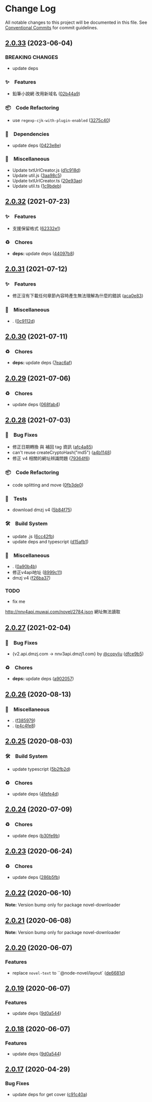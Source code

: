 # Change Log

All notable changes to this project will be documented in this file.
See [Conventional Commits](https://conventionalcommits.org) for commit guidelines.

## [2.0.33](https://github.com/bluelovers/node-novel-downloader/compare/novel-downloader@2.0.32...novel-downloader@2.0.33) (2023-06-04)


### BREAKING CHANGES

* update deps



### ✨　Features

* 鉛筆小說網 改用新域名 ([02b44a9](https://github.com/bluelovers/node-novel-downloader/commit/02b44a9dbdef5397dfcfadf83b42d1b0aa0ffab9))


### 📦　Code Refactoring

* use `regexp-cjk-with-plugin-enabled` ([3275c40](https://github.com/bluelovers/node-novel-downloader/commit/3275c409242a74ff26e8d1d18d25975741c41ad3))


### 📌　Dependencies

* update deps ([0423e8e](https://github.com/bluelovers/node-novel-downloader/commit/0423e8e3056601e8c5a69e524475ef918a53db7f))


### 🔖　Miscellaneous

* Update txtUrlCreator.js ([d1c918d](https://github.com/bluelovers/node-novel-downloader/commit/d1c918d47451d0a90d0c4c982e0b59544607a055))
* Update util.js ([3aa98c5](https://github.com/bluelovers/node-novel-downloader/commit/3aa98c55cf8471c3bd26cc6c5723596143ffa694))
* Update txtUrlCreator.ts ([20e93ae](https://github.com/bluelovers/node-novel-downloader/commit/20e93ae855a359d09a91bf6f1ca747fc7604921b))
* Update util.ts ([1c9bdeb](https://github.com/bluelovers/node-novel-downloader/commit/1c9bdebb5aab2d1eef8ec89127c1aeeca8c55dff))



## [2.0.32](https://github.com/bluelovers/node-novel-downloader/compare/novel-downloader@2.0.31...novel-downloader@2.0.32) (2021-07-23)


### ✨　Features

* 支援保留格式 ([62332e1](https://github.com/bluelovers/node-novel-downloader/commit/62332e19271d02cb40dd35250dd2379a858f0f20))


### ♻️　Chores

* **deps:** update deps ([44097b8](https://github.com/bluelovers/node-novel-downloader/commit/44097b8424d620adbfbddf2122601b80da811a65))





## [2.0.31](https://github.com/bluelovers/node-novel-downloader/compare/novel-downloader@2.0.30...novel-downloader@2.0.31) (2021-07-12)


### ✨　Features

* 修正沒有下載任何章節內容時產生無法理解為什麼的錯誤 ([aca0e83](https://github.com/bluelovers/node-novel-downloader/commit/aca0e835725f7641b99cd1fceb6f0291f3dcc7e1))


### 🔖　Miscellaneous

* . ([0c9112d](https://github.com/bluelovers/node-novel-downloader/commit/0c9112da8e931e7a6761ac803065ef931d79b164))





## [2.0.30](https://github.com/bluelovers/node-novel-downloader/compare/novel-downloader@2.0.29...novel-downloader@2.0.30) (2021-07-11)


### ♻️　Chores

* **deps:** update deps ([7eac6af](https://github.com/bluelovers/node-novel-downloader/commit/7eac6af140628c4ccf2ab9400e35fc187011bb8d))





## [2.0.29](https://github.com/bluelovers/node-novel-downloader/compare/novel-downloader@2.0.28...novel-downloader@2.0.29) (2021-07-06)


### ♻️　Chores

* update deps ([068fab4](https://github.com/bluelovers/node-novel-downloader/commit/068fab4298ae21cc6daa7449b6e2c7fa1f4f6c34))





## [2.0.28](https://github.com/bluelovers/node-novel-downloader/compare/novel-downloader@2.0.27...novel-downloader@2.0.28) (2021-07-03)


### 🐛　Bug Fixes

* 修正日期轉換 與 補回 tag 資訊 ([afc4a85](https://github.com/bluelovers/node-novel-downloader/commit/afc4a85177fb141ecdebcf375988a5ccb711f097))
* can't reuse createCryptoHash("md5") ([a4b1148](https://github.com/bluelovers/node-novel-downloader/commit/a4b1148d90882c8e90a232065d3959c65e83673a))
* 修正 v4 相關的網址辨識問題 ([79364f6](https://github.com/bluelovers/node-novel-downloader/commit/79364f6d8c4b10acd0d45e7d26701e33a83c643d))


### 📦　Code Refactoring

* code splitting and move ([0fb3de0](https://github.com/bluelovers/node-novel-downloader/commit/0fb3de00456babc8eff456517a1a9ed1840a96f5))


### 🚨　Tests

* download dmzj v4 ([5b84f75](https://github.com/bluelovers/node-novel-downloader/commit/5b84f752ca93882ff91f46ab883c9b9ecefc6aff))


### 🛠　Build System

* update .js ([6cc42fb](https://github.com/bluelovers/node-novel-downloader/commit/6cc42fbfb768cbad97f079ad2996227834b92c96))
* update deps and typescript ([d15afb1](https://github.com/bluelovers/node-novel-downloader/commit/d15afb1f022734eda002305e1768fb8340fe991c))


### 🔖　Miscellaneous

* . ([0a90b4b](https://github.com/bluelovers/node-novel-downloader/commit/0a90b4b227b4ce183bb203b4ddb82ca629caf22c))
* 修正v4api地址 ([8999c11](https://github.com/bluelovers/node-novel-downloader/commit/8999c115a75040bab53cae2e015df4b26ad2afa9))
* dmzj v4 ([f26ba37](https://github.com/bluelovers/node-novel-downloader/commit/f26ba37f00c794a87fcc097b8475682e74080225))


### TODO

* fix me

http://nnv4api.muwai.com/novel/2784.json 網址無法讀取





## [2.0.27](https://github.com/bluelovers/node-novel-downloader/compare/novel-downloader@2.0.26...novel-downloader@2.0.27) (2021-02-04)


### 🐛　Bug Fixes

* {v2.api.dmzj.com -> nnv3api.dmzj1.com} by [@copyliu](https://github.com/copyliu) ([dfce9b5](https://github.com/bluelovers/node-novel-downloader/commit/dfce9b577bdf4bea3dc793b515d19684762de38c))


### ♻️　Chores

* **deps:** update deps ([a902057](https://github.com/bluelovers/node-novel-downloader/commit/a90205702228ae45cd7a4bfe3ae19544ad023ee8))





## [2.0.26](https://github.com/bluelovers/node-novel-downloader/compare/novel-downloader@2.0.25...novel-downloader@2.0.26) (2020-08-13)


### 🔖　Miscellaneous

* . ([f385979](https://github.com/bluelovers/node-novel-downloader/commit/f3859790107781b88a6779fc532b6dfd87235cd0))
* . ([e4c4fe8](https://github.com/bluelovers/node-novel-downloader/commit/e4c4fe85aef758c728b8c27a4475f528b22db0ee))





## [2.0.25](https://github.com/bluelovers/node-novel-downloader/compare/novel-downloader@2.0.24...novel-downloader@2.0.25) (2020-08-03)


### 🛠　Build System

* update typescript ([5b2fb2d](https://github.com/bluelovers/node-novel-downloader/commit/5b2fb2dfbe0f10730fa525bc69659e147ae55a25))


### ♻️　Chores

* update deps ([4fefe4d](https://github.com/bluelovers/node-novel-downloader/commit/4fefe4d9bd6f33d5a4d7c59ef29d6df527eadd68))





## [2.0.24](https://github.com/bluelovers/node-novel-downloader/compare/novel-downloader@2.0.23...novel-downloader@2.0.24) (2020-07-09)


### ♻️　Chores

* update deps ([b30fe9b](https://github.com/bluelovers/node-novel-downloader/commit/b30fe9b490f4e97ebdf7decbe11ae99bf33270f8))





## [2.0.23](https://github.com/bluelovers/node-novel-downloader/compare/novel-downloader@2.0.22...novel-downloader@2.0.23) (2020-06-24)


### ♻️　Chores

* update deps ([286b5fb](https://github.com/bluelovers/node-novel-downloader/commit/286b5fb1dc2bfab6f9600d2c49511ac83cb8389e))





## [2.0.22](https://github.com/bluelovers/node-novel-downloader/compare/novel-downloader@2.0.21...novel-downloader@2.0.22) (2020-06-10)

**Note:** Version bump only for package novel-downloader





## [2.0.21](https://github.com/bluelovers/node-novel-downloader/compare/novel-downloader@2.0.20...novel-downloader@2.0.21) (2020-06-08)

**Note:** Version bump only for package novel-downloader





## [2.0.20](https://github.com/bluelovers/node-novel-downloader/compare/novel-downloader@2.0.19...novel-downloader@2.0.20) (2020-06-07)


### Features

* replace `novel-text` to ``@node-novel/layout` ([de6681d](https://github.com/bluelovers/node-novel-downloader/commit/de6681d867dcf0918591b16286df1165bbb63b28))





## [2.0.19](https://github.com/bluelovers/node-novel-downloader/compare/novel-downloader@2.0.17...novel-downloader@2.0.19) (2020-06-07)


### Features

* update deps ([9d0a544](https://github.com/bluelovers/node-novel-downloader/commit/9d0a5440d74796e97b74c676c3bd5ee07387d75a))





## [2.0.18](https://github.com/bluelovers/node-novel-downloader/compare/novel-downloader@2.0.17...novel-downloader@2.0.18) (2020-06-07)


### Features

* update deps ([9d0a544](https://github.com/bluelovers/node-novel-downloader/commit/9d0a5440d74796e97b74c676c3bd5ee07387d75a))





## [2.0.17](https://github.com/bluelovers/node-novel-downloader/compare/novel-downloader@2.0.16...novel-downloader@2.0.17) (2020-04-29)


### Bug Fixes

* update deps for get cover ([c91c40a](https://github.com/bluelovers/node-novel-downloader/commit/c91c40ac3fe917bb98bc5baac746700a8bbef429))
